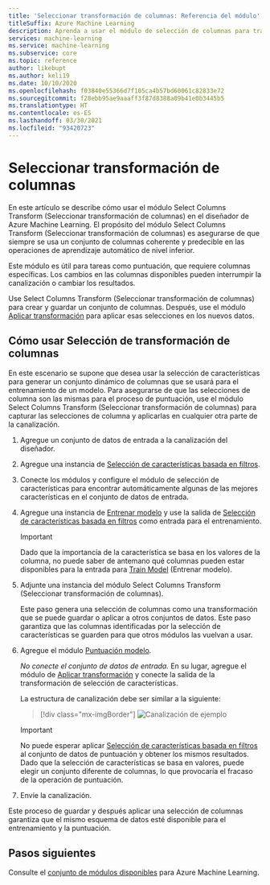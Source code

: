 ```yaml
---
title: 'Seleccionar transformación de columnas: Referencia del módulo'
titleSuffix: Azure Machine Learning
description: Aprenda a usar el módulo de selección de columnas para transformación en el diseñador de Azure Machine Learning para realizar una transformación de selección.
services: machine-learning
ms.service: machine-learning
ms.subservice: core
ms.topic: reference
author: likebupt
ms.author: keli19
ms.date: 10/10/2020
ms.openlocfilehash: f03840e55366d7f105ca4b57bd60061c82833e72
ms.sourcegitcommit: f28ebb95ae9aaaff3f87d8388a09b41e0b3445b5
ms.translationtype: HT
ms.contentlocale: es-ES
ms.lasthandoff: 03/30/2021
ms.locfileid: "93420723"
---
```

# <a name="select-columns-transform"></a>Seleccionar transformación de columnas

En este artículo se describe cómo usar el módulo Select Columns Transform (Seleccionar transformación de columnas) en el diseñador de Azure Machine Learning. El propósito del módulo Select Columns Transform (Seleccionar transformación de columnas) es asegurarse de que siempre se usa un conjunto de columnas coherente y predecible en las operaciones de aprendizaje automático de nivel inferior.

Este módulo es útil para tareas como puntuación, que requiere columnas específicas. Los cambios en las columnas disponibles pueden interrumpir la canalización o cambiar los resultados.

Use Select Columns Transform (Seleccionar transformación de columnas) para crear y guardar un conjunto de columnas. Después, use el módulo [Aplicar transformación](apply-transformation.md) para aplicar esas selecciones en los nuevos datos.

## <a name="how-to-use-select-columns-transform"></a>Cómo usar Selección de transformación de columnas

En este escenario se supone que desea usar la selección de características para generar un conjunto dinámico de columnas que se usará para el entrenamiento de un modelo. Para asegurarse de que las selecciones de columna son las mismas para el proceso de puntuación, use el módulo Select Columns Transform (Seleccionar transformación de columnas) para capturar las selecciones de columna y aplicarlas en cualquier otra parte de la canalización.

1. Agregue un conjunto de datos de entrada a la canalización del diseñador.

2. Agregue una instancia de [Selección de características basada en filtros](filter-based-feature-selection.md).

3. Conecte los módulos y configure el módulo de selección de características para encontrar automáticamente algunas de las mejores características en el conjunto de datos de entrada.

4. Agregue una instancia de [Entrenar modelo](train-model.md) y use la salida de [Selección de características basada en filtros](filter-based-feature-selection.md) como entrada para el entrenamiento.

    > [!IMPORTANT]
    > Dado que la importancia de la característica se basa en los valores de la columna, no puede saber de antemano qué columnas pueden estar disponibles para la entrada para [Train Model](train-model.md) (Entrenar modelo).  
5. Adjunte una instancia del módulo Select Columns Transform (Seleccionar transformación de columnas). 

    Este paso genera una selección de columnas como una transformación que se puede guardar o aplicar a otros conjuntos de datos. Este paso garantiza que las columnas identificadas por la selección de características se guarden para que otros módulos las vuelvan a usar.

6. Agregue el módulo [Puntuación modelo](score-model.md). 

   *No conecte el conjunto de datos de entrada.* En su lugar, agregue el módulo de [Aplicar transformación](apply-transformation.md) y conecte la salida de la transformación de selección de características.

   La estructura de canalización debe ser similar a la siguiente:

   > [!div class="mx-imgBorder"]
   > ![Canalización de ejemplo](media/module/filter-based-feature-selection-score.png)

   > [!IMPORTANT]
   > No puede esperar aplicar [Selección de características basada en filtros](filter-based-feature-selection.md) al conjunto de datos de puntuación y obtener los mismos resultados. Dado que la selección de características se basa en valores, puede elegir un conjunto diferente de columnas, lo que provocaría el fracaso de la operación de puntuación.
    
7. Envíe la canalización.

Este proceso de guardar y después aplicar una selección de columnas garantiza que el mismo esquema de datos esté disponible para el entrenamiento y la puntuación.


## <a name="next-steps"></a>Pasos siguientes

Consulte el [conjunto de módulos disponibles](module-reference.md) para Azure Machine Learning. 
